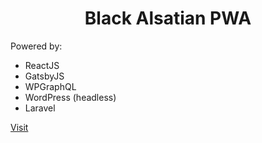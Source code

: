 <h1 align="center">
  Black Alsatian PWA
</h1>

Powered by:

-   ReactJS
-   GatsbyJS
-   WPGraphQL
-   WordPress (headless)
-   Laravel

[Visit](https://wwww.blackalsatian.co.za/)
